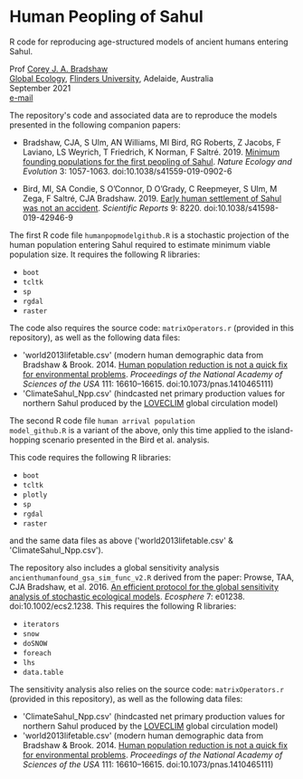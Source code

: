 # Human Peopling of Sahul
R code for reproducing age-structured models of ancient humans entering Sahul.

Prof <a href="http://scholar.google.com.au/citations?sortby=pubdate&hl=en&user=1sO0O3wAAAAJ&view_op=list_works">Corey J. A. Bradshaw</a> <br>
<a href="http://globalecologyflinders.com" target="_blank">Global Ecology</a>, <a href="http://flinders.edu.au" target="_blank">Flinders University</a>, Adelaide, Australia <br>
September 2021 <br>
<a href=mailto:corey.bradshaw@flinders.edu.au>e-mail</a> <br>

The repository's code and associated data are to reproduce the models presented in the following companion papers:

- Bradshaw, CJA, S Ulm, AN Williams, MI Bird, RG Roberts, Z Jacobs, F Laviano, LS Weyrich, T Friedrich, K Norman, F Saltré. 2019. <a href="http://doi.org/10.1038/s41559-019-0902-6">Minimum founding populations for the first peopling of Sahul</a>. <i>Nature Ecology and Evolution</i> 3: 1057-1063. doi:10.1038/s41559-019-0902-6

- Bird, MI, SA Condie, S O’Connor, D O’Grady, C Reepmeyer, S Ulm, M Zega, F Saltré, CJA Bradshaw. 2019. <a href="http://doi.org/10.1038/s41598-019-42946-9">Early human settlement of Sahul was not an accident</a>. <i>Scientific Reports</i> 9: 8220. doi:10.1038/s41598-019-42946-9

The first R code file <code>humanpopmodelgithub.R</code> is a stochastic projection of the human population entering Sahul required to estimate minimum viable population size. It requires the following R libraries:

- <code>boot</code>
- <code>tcltk</code>
- <code>sp</code>
- <code>rgdal</code>
- <code>raster</code>

The code also requires the source code: <code>matrixOperators.r</code> (provided in this repository), as well as the following data files:

- 'world2013lifetable.csv' (modern human demographic data from Bradshaw & Brook. 2014. <a href="http://doi.org/10.1073/pnas.1410465111">Human population reduction is not a quick fix for environmental problems</a>. <i>Proceedings of the National Academy of Sciences of the USA</i> 111: 16610–16615. doi:10.1073/pnas.1410465111)
- 'ClimateSahul_Npp.csv' (hindcasted net primary production values for northern Sahul produced by the <a href="https://gmd.copernicus.org/articles/3/603/2010/">LOVECLIM</a> global circulation model)


The second R code file <code>human arrival population model_github.R</code> is a variant of the above, only this time applied to the island-hopping scenario presented in the Bird et al. analysis.

This code requires the following R libraries:

- <code>boot</code>
- <code>tcltk</code>
- <code>plotly</code>
- <code>sp</code>
- <code>rgdal</code>
- <code>raster</code>

and the same data files as above ('world2013lifetable.csv' & 'ClimateSahul_Npp.csv').


The repository also includes a global sensitivity analysis <code>ancienthumanfound_gsa_sim_func_v2.R</code> derived from the paper: Prowse, TAA, CJA Bradshaw, et al. 2016. <a href="http://dx.doi.org/10.1002/ecs2.1238">An efficient protocol for the global sensitivity analysis of stochastic ecological models</a>. <i>Ecosphere</i> 7: e01238. doi:10.1002/ecs2.1238. This requires the following R libraries:

- <code>iterators</code>
- <code>snow</code>
- <code>doSNOW</code>
- <code>foreach</code>
- <code>lhs</code>
- <code>data.table</code>

The sensitivity analysis also relies on the source code: <code>matrixOperators.r</code> (provided in this repository), as well as the following data files:

- 'ClimateSahul_Npp.csv' (hindcasted net primary production values for northern Sahul produced by the <a href="https://gmd.copernicus.org/articles/3/603/2010/">LOVECLIM</a> global circulation model)
- 'world2013lifetable.csv' (modern human demographic data from Bradshaw & Brook. 2014. <a href="http://doi.org/10.1073/pnas.1410465111">Human population reduction is not a quick fix for environmental problems</a>. <i>Proceedings of the National Academy of Sciences of the USA</i> 111: 16610–16615. doi:10.1073/pnas.1410465111)

